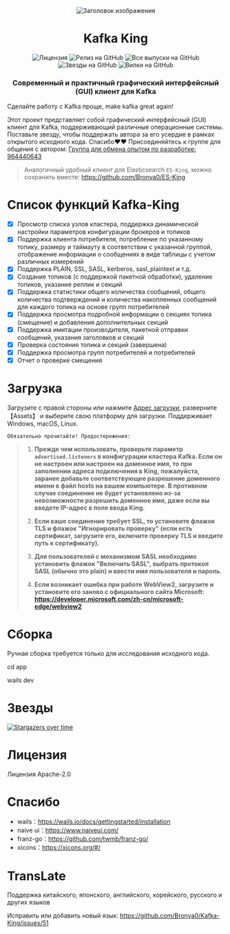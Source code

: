 <p align="center">
  <img src="../snap/icon.ico" alt="Заголовок изображения">
</p>
<h1 align="center">Kafka King </h1>

<div align="center">

![Лицензия](https://img.shields.io/github/license/Bronya0/Kafka-King)
![Релиз на GitHub](https://img.shields.io/github/release/Bronya0/Kafka-King)
![Все выпуски на GitHub](https://img.shields.io/github/downloads/Bronya0/Kafka-King/total)
![Звезды на GitHub](https://img.shields.io/github/stars/Bronya0/Kafka-King)
![Вилки на GitHub](https://img.shields.io/github/forks/Bronya0/Kafka-King)

<h3 align="center">Современный и практичный графический интерфейсный (GUI) клиент для Kafka </h3>

</div>

Сделайте работу с Kafka проще, make kafka great again!

Этот проект представляет собой графический интерфейсный (GUI) клиент для Kafka, поддерживающий различные операционные системы. Поставьте звезду, чтобы поддержать автора за его усердие в рамках открытого исходного кода. Спасибо❤❤
Присоединяйтесь к группе для общения с автором: <a target="_blank" href="https://qm.qq.com/cgi-bin/qm/qr?k=pDqlVFyLMYEEw8DPJlRSBN27lF8qHV2v&jump_from=webapi&authKey=Wle/K0ARM1YQWlpn6vvfiZuMedy2tT9BI73mUvXVvCuktvi0fNfmNR19Jhyrf2Nz">Группа для обмена опытом по разработке: 964440643</a>

> Аналогичный удобный клиент для Elasticsearch `ES-King`, можно сохранить вместе: https://github.com/Bronya0/ES-King





# Список функций Kafka-King
- [x] Просмотр списка узлов кластера, поддержка динамической настройки параметров конфигурации брокеров и топиков
- [x] Поддержка клиента потребителя, потребление по указанному топику, размеру и таймауту в соответствии с указанной группой, отображение информации о сообщениях в виде таблицы с учетом различных измерений
- [x] Поддержка PLAIN, SSL, SASL, kerberos, sasl_plaintext и т.д.
- [x] Создание топиков (с поддержкой пакетной обработки), удаление топиков, указание реплик и секций
- [x] Поддержка статистики общего количества сообщений, общего количества подтверждений и количества накопленных сообщений для каждого топика на основе групп потребителей
- [x] Поддержка просмотра подробной информации о секциях топика (смещение) и добавления дополнительных секций
- [x] Поддержка имитации производителя, пакетной отправки сообщений, указания заголовков и секций
- [x] Проверка состояния топика и секций (завершена)
- [x] Поддержка просмотра групп потребителей и потребителей
- [x] Отчет о проверке смещения

# Загрузка
Загрузите с правой стороны или нажмите [Адрес загрузки](https://github.com/Bronya0/Kafka-King/releases), разверните 【Assets】 и выберите свою платформу для загрузки. Поддерживает Windows, macOS, Linux.

`Обязательно прочитайте! Предостережения:`

> 1. **Прежде чем использовать, проверьте параметр `advertised.listeners` в конфигурации кластера Kafka. Если он не настроен или настроен на доменное имя, то при заполнении адреса подключения в King, пожалуйста, заранее добавьте соответствующее разрешение доменного имени в файл hosts на вашем компьютере. В противном случае соединение не будет установлено из-за невозможности разрешить доменное имя, даже если вы введете IP-адрес в поле ввода King.**
>
> 2. **Если ваше соединение требует SSL, то установите флажок TLS и флажок "Игнорировать проверку" (если есть сертификат, загрузите его, включите проверку TLS и введите путь к сертификату).**
>
> 3. **Для пользователей с механизмом SASL необходимо установить флажок "Включить SASL", выбрать протокол SASL (обычно это plain) и ввести имя пользователя и пароль.**
>
> 4. **Если возникает ошибка при работе WebView2, загрузите и установите его заново с официального сайта Microsoft: https://developer.microsoft.com/zh-cn/microsoft-edge/webview2**



# Сборка
Ручная сборка требуется только для исследования исходного кода.

cd app

wails dev

# Звезды
[![Stargazers over time](https://starchart.cc/Bronya0/Kafka-King.svg)](https://starchart.cc/Bronya0/Kafka-King)


# Лицензия
Лицензия Apache-2.0

# Спасибо
- wails：https://wails.io/docs/gettingstarted/installation
- naive ui：https://www.naiveui.com/
- franz-go：https://github.com/twmb/franz-go/
- xicons：https://xicons.org/#/

# TransLate
Поддержка китайского, японского, английского, корейского, русского и других языков

Исправить или добавить новый язык: https://github.com/Bronya0/Kafka-King/issues/51